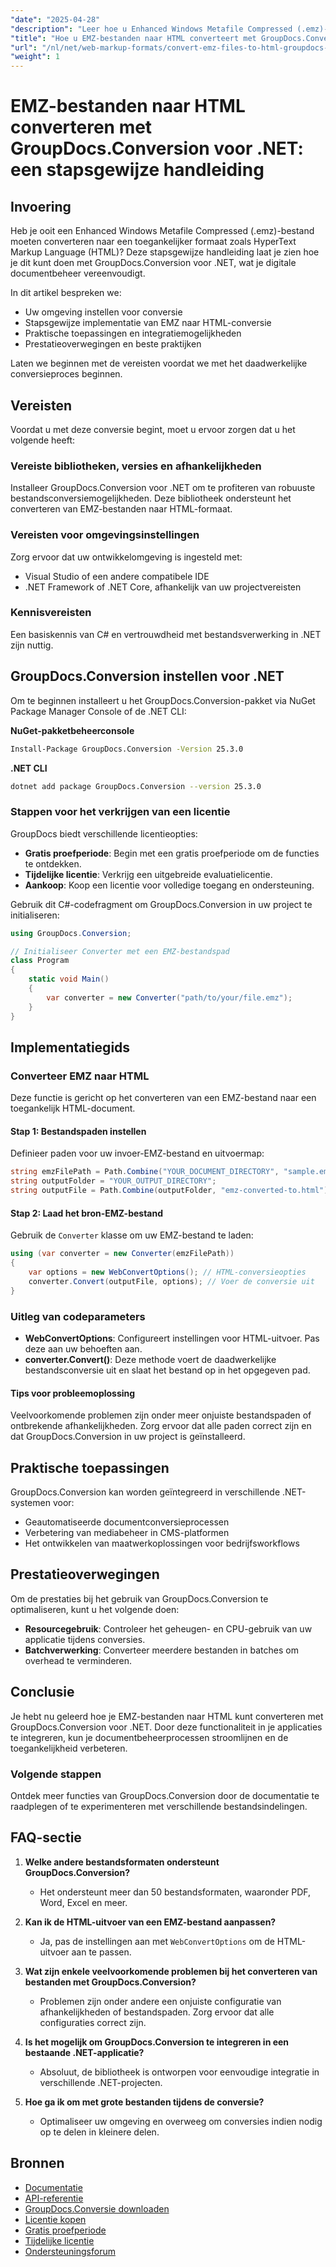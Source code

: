 ```yaml
---
"date": "2025-04-28"
"description": "Leer hoe u Enhanced Windows Metafile Compressed (.emz)-bestanden converteert naar HTML met GroupDocs.Conversion voor .NET. Deze handleiding biedt een stapsgewijze handleiding met praktische voorbeelden en aanbevolen procedures."
"title": "Hoe u EMZ-bestanden naar HTML converteert met GroupDocs.Conversion voor .NET&#58; een stapsgewijze handleiding"
"url": "/nl/net/web-markup-formats/convert-emz-files-to-html-groupdocs-net/"
"weight": 1
---
```


# EMZ-bestanden naar HTML converteren met GroupDocs.Conversion voor .NET: een stapsgewijze handleiding

## Invoering

Heb je ooit een Enhanced Windows Metafile Compressed (.emz)-bestand moeten converteren naar een toegankelijker formaat zoals HyperText Markup Language (HTML)? Deze stapsgewijze handleiding laat je zien hoe je dit kunt doen met GroupDocs.Conversion voor .NET, wat je digitale documentbeheer vereenvoudigt.

In dit artikel bespreken we:
- Uw omgeving instellen voor conversie
- Stapsgewijze implementatie van EMZ naar HTML-conversie
- Praktische toepassingen en integratiemogelijkheden
- Prestatieoverwegingen en beste praktijken

Laten we beginnen met de vereisten voordat we met het daadwerkelijke conversieproces beginnen.

## Vereisten

Voordat u met deze conversie begint, moet u ervoor zorgen dat u het volgende heeft:

### Vereiste bibliotheken, versies en afhankelijkheden

Installeer GroupDocs.Conversion voor .NET om te profiteren van robuuste bestandsconversiemogelijkheden. Deze bibliotheek ondersteunt het converteren van EMZ-bestanden naar HTML-formaat.

### Vereisten voor omgevingsinstellingen

Zorg ervoor dat uw ontwikkelomgeving is ingesteld met:
- Visual Studio of een andere compatibele IDE
- .NET Framework of .NET Core, afhankelijk van uw projectvereisten

### Kennisvereisten

Een basiskennis van C# en vertrouwdheid met bestandsverwerking in .NET zijn nuttig.

## GroupDocs.Conversion instellen voor .NET

Om te beginnen installeert u het GroupDocs.Conversion-pakket via NuGet Package Manager Console of de .NET CLI:

**NuGet-pakketbeheerconsole**
```bash
Install-Package GroupDocs.Conversion -Version 25.3.0
```

**.NET CLI**
```bash
dotnet add package GroupDocs.Conversion --version 25.3.0
```

### Stappen voor het verkrijgen van een licentie

GroupDocs biedt verschillende licentieopties:
- **Gratis proefperiode**: Begin met een gratis proefperiode om de functies te ontdekken.
- **Tijdelijke licentie**: Verkrijg een uitgebreide evaluatielicentie.
- **Aankoop**: Koop een licentie voor volledige toegang en ondersteuning.

Gebruik dit C#-codefragment om GroupDocs.Conversion in uw project te initialiseren:

```csharp
using GroupDocs.Conversion;

// Initialiseer Converter met een EMZ-bestandspad
class Program
{
    static void Main()
    {
        var converter = new Converter("path/to/your/file.emz");
    }
}
```

## Implementatiegids

### Converteer EMZ naar HTML

Deze functie is gericht op het converteren van een EMZ-bestand naar een toegankelijk HTML-document.

#### Stap 1: Bestandspaden instellen

Definieer paden voor uw invoer-EMZ-bestand en uitvoermap:

```csharp
string emzFilePath = Path.Combine("YOUR_DOCUMENT_DIRECTORY", "sample.emz");
string outputFolder = "YOUR_OUTPUT_DIRECTORY";
string outputFile = Path.Combine(outputFolder, "emz-converted-to.html");
```

#### Stap 2: Laad het bron-EMZ-bestand

Gebruik de `Converter` klasse om uw EMZ-bestand te laden:

```csharp
using (var converter = new Converter(emzFilePath))
{
    var options = new WebConvertOptions(); // HTML-conversieopties
    converter.Convert(outputFile, options); // Voer de conversie uit
}
```

### Uitleg van codeparameters

- **WebConvertOptions**: Configureert instellingen voor HTML-uitvoer. Pas deze aan uw behoeften aan.
- **converter.Convert()**: Deze methode voert de daadwerkelijke bestandsconversie uit en slaat het bestand op in het opgegeven pad.

#### Tips voor probleemoplossing

Veelvoorkomende problemen zijn onder meer onjuiste bestandspaden of ontbrekende afhankelijkheden. Zorg ervoor dat alle paden correct zijn en dat GroupDocs.Conversion in uw project is geïnstalleerd.

## Praktische toepassingen

GroupDocs.Conversion kan worden geïntegreerd in verschillende .NET-systemen voor:
- Geautomatiseerde documentconversieprocessen
- Verbetering van mediabeheer in CMS-platformen
- Het ontwikkelen van maatwerkoplossingen voor bedrijfsworkflows

## Prestatieoverwegingen

Om de prestaties bij het gebruik van GroupDocs.Conversion te optimaliseren, kunt u het volgende doen:

- **Resourcegebruik**: Controleer het geheugen- en CPU-gebruik van uw applicatie tijdens conversies.
- **Batchverwerking**: Converteer meerdere bestanden in batches om overhead te verminderen.

## Conclusie

Je hebt nu geleerd hoe je EMZ-bestanden naar HTML kunt converteren met GroupDocs.Conversion voor .NET. Door deze functionaliteit in je applicaties te integreren, kun je documentbeheerprocessen stroomlijnen en de toegankelijkheid verbeteren.

### Volgende stappen

Ontdek meer functies van GroupDocs.Conversion door de documentatie te raadplegen of te experimenteren met verschillende bestandsindelingen.

## FAQ-sectie

1. **Welke andere bestandsformaten ondersteunt GroupDocs.Conversion?**
   - Het ondersteunt meer dan 50 bestandsformaten, waaronder PDF, Word, Excel en meer.

2. **Kan ik de HTML-uitvoer van een EMZ-bestand aanpassen?**
   - Ja, pas de instellingen aan met `WebConvertOptions` om de HTML-uitvoer aan te passen.

3. **Wat zijn enkele veelvoorkomende problemen bij het converteren van bestanden met GroupDocs.Conversion?**
   - Problemen zijn onder andere een onjuiste configuratie van afhankelijkheden of bestandspaden. Zorg ervoor dat alle configuraties correct zijn.

4. **Is het mogelijk om GroupDocs.Conversion te integreren in een bestaande .NET-applicatie?**
   - Absoluut, de bibliotheek is ontworpen voor eenvoudige integratie in verschillende .NET-projecten.

5. **Hoe ga ik om met grote bestanden tijdens de conversie?**
   - Optimaliseer uw omgeving en overweeg om conversies indien nodig op te delen in kleinere delen.

## Bronnen

- [Documentatie](https://docs.groupdocs.com/conversion/net/)
- [API-referentie](https://reference.groupdocs.com/conversion/net/)
- [GroupDocs.Conversie downloaden](https://releases.groupdocs.com/conversion/net/)
- [Licentie kopen](https://purchase.groupdocs.com/buy)
- [Gratis proefperiode](https://releases.groupdocs.com/conversion/net/)
- [Tijdelijke licentie](https://purchase.groupdocs.com/temporary-license/)
- [Ondersteuningsforum](https://forum.groupdocs.com/c/conversion/10)